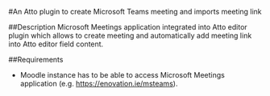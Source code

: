 #An Atto plugin to create Microsoft Teams meeting and imports meeting link

##Description
Microsoft Meetings application integrated into Atto editor plugin which allows to create meeting and automatically add meeting link into Atto editor field content.

##Requirements
* Moodle instance has to be able to access Microsoft Meetings application (e.g. https://enovation.ie/msteams).

